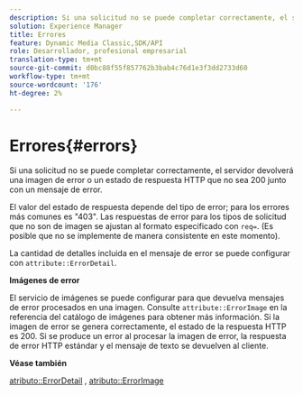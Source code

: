 ```yaml
---
description: Si una solicitud no se puede completar correctamente, el servidor devolverá una imagen de error o un estado de respuesta HTTP que no sea 200 junto con un mensaje de error.
solution: Experience Manager
title: Errores
feature: Dynamic Media Classic,SDK/API
role: Desarrollador, profesional empresarial
translation-type: tm+mt
source-git-commit: d0bc88f55f857762b3bab4c76d1e3f3dd2733d60
workflow-type: tm+mt
source-wordcount: '176'
ht-degree: 2%

---
```



# Errores{#errors}

Si una solicitud no se puede completar correctamente, el servidor devolverá una imagen de error o un estado de respuesta HTTP que no sea 200 junto con un mensaje de error.

El valor del estado de respuesta depende del tipo de error; para los errores más comunes es &quot;403&quot;. Las respuestas de error para los tipos de solicitud que no son de imagen se ajustan al formato especificado con `req=`. (Es posible que no se implemente de manera consistente en este momento).

La cantidad de detalles incluida en el mensaje de error se puede configurar con `attribute::ErrorDetail`.

**Imágenes de error**

El servicio de imágenes se puede configurar para que devuelva mensajes de error procesados en una imagen. Consulte `attribute::ErrorImage` en la referencia del catálogo de imágenes para obtener más información. Si la imagen de error se genera correctamente, el estado de la respuesta HTTP es 200. Si se produce un error al procesar la imagen de error, la respuesta de error HTTP estándar y el mensaje de texto se devuelven al cliente.

**Véase también**

[atributo::ErrorDetail](../../../../../ir-api/material-cat/image-rendering-api-ref/c-ir-material-catalog/c-ir-attributes-reference/r-ir-errordetail.md#reference-123b56eed6cf49cea6e0490672b7c53b) ,  [atributo::ErrorImage](../../../../../ir-api/material-cat/image-rendering-api-ref/c-ir-material-catalog/c-ir-attributes-reference/r-ir-errorimage.md#reference-b58bdaba96074c52802ca8dc54bfe2f0)

